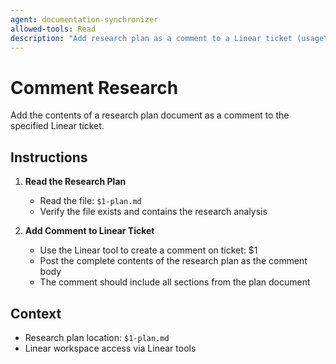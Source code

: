 ```yaml
---
agent: documentation-synchronizer
allowed-tools: Read
description: "Add research plan as a comment to a Linear ticket (usage\\: /comment-research TICKET-123)"
---
```


# Comment Research

Add the contents of a research plan document as a comment to the specified Linear ticket.

## Instructions

1. **Read the Research Plan**
   - Read the file: `$1-plan.md`
   - Verify the file exists and contains the research analysis

2. **Add Comment to Linear Ticket**
   - Use the Linear tool to create a comment on ticket: $1
   - Post the complete contents of the research plan as the comment body
   - The comment should include all sections from the plan document

## Context

- Research plan location: `$1-plan.md`
- Linear workspace access via Linear tools
